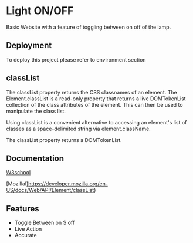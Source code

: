 
# Light ON/OFF

Basic Website with a feature of toggling between on off of the lamp.


## Deployment

To deploy this project please refer to environment section 

## classList
The classList property returns the CSS classnames of an element.
The Element.classList is a read-only property that returns a live DOMTokenList collection of the class attributes of the element. This can then be used to manipulate the class list.

Using classList is a convenient alternative to accessing an element's list of classes as a space-delimited string via element.className.

The classList property returns a DOMTokenList.

## Documentation

[W3school](https://www.w3schools.com/jsref/prop_element_classlist.asp)

[Mozillal]https://developer.mozilla.org/en-US/docs/Web/API/Element/classList)

## Features

- Toggle Between on $ off
- Live Action
- Accurate



